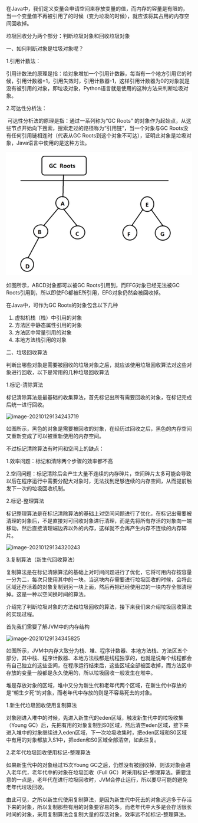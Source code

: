 在Java中，我们定义变量会申请空间来存放变量的值，而内存的容量是有限的，当一个变量值不再被引用了的时候（变为垃圾的时候），就应该将其占用的内存空间回收掉。



垃圾回收分为两个部分：判断垃圾对象和回收垃圾对象



一、如何判断对象是垃圾对象呢？

  1.引用计数法：

​    引用计数法的原理是指：给对象增加一个引用计数器，每当有一个地方引用它的时候，引用计数器+1，引用失效时，引用计数器-1，这样引用计数器为0的对象就是没有被引用的对象，即垃圾对象，Python语言就是使用的这种方法来判断垃圾对象。

  

  2.可达性分析法：

​    可达性分析法的原理是指：通过一系列称为“GC Roots” 的对象作为起始点，从这些节点开始向下搜索，搜索走过的路径称为“引用链”，当一个对象与GC Roots没有任何引用链相连时（代表从GC Roots到这个对象不可达），证明此对象是垃圾对象，Java语言中使用的是这种方法。



![image-20210129134141459](images\image-20210129134141459.png)



如图所示，ABCD对象都可以被GC Roots引用到，而EFG对象已经无法被GC Roots引用到，所以即使FG都被E所引用，EFG对象仍然会被回收掉。



在Java中，可作为GC Roots的对象包含以下几种

1. 虚拟机栈（栈）中引用的对象
2. 方法区中静态属性引用的对象
3. 方法区中常量引用的对象
4. 本地方法栈引用的对象





二、垃圾回收算法

判断出哪些对象是需要被回收的垃圾对象之后，就应该使用垃圾回收算法对这些对象进行回收，以下是常用的几种垃圾回收算法

  

1.标记-清除算法

  标记清除算法是最基础的收集算法，首先标记出所有需要回收的对象，在标记完成后统一进行回收。

![image-20210129134243719](C:\Users\Administrator\AppData\Roaming\Typora\typora-user-images\image-20210129134243719.png)

如图所示，黑色的对象是需要被回收的对象，在经历过回收之后，黑色的内存空间又重新变成了可以被重新使用的内存空间。

不过标记清除算法有时间和空间上的缺点：

  1.效率问题：标记和清除两个步骤的效率都不高

  2.空间问题：标记清除后会产生大量不连续的内存碎片，空间碎片太多可能会导致以后在程序运行中需要分配大对象时，无法找到足够连续的内存空间，从而提前触发下一次的垃圾回收机制。



 2.标记-整理算法

  标记整理算法是在标记清除算法的基础上对空间问题进行了优化，在标记出需要被清理的对象后，不是直接对可回收对象进行清理，而是先将所有存活的对象向一端移动，然后直接清理端边界以外的内存，这样就不会再产生内存不连续的内存碎片。

![image-20210129134320243](C:\Users\Administrator\AppData\Roaming\Typora\typora-user-images\image-20210129134320243.png)

3.复制算法（新生代回收算法）

  复制算法是在标记清除算法的基础上对时间问题进行了优化，它将可用内存按容量一分为二，每次只使用其中的一块。当这块内存需要进行垃圾回收的时候，会将此区域还存活着的对象复制到另一块上面，然后再把已经使用过的一块内存全部清理掉。这是一种以空间换时间的算法。



介绍完了判断垃圾对象的方法和垃圾回收的算法，接下来我们来介绍垃圾回收算法的实现过程。

首先我们需要了解JVM中的内存结构

![image-20210129134345825](C:\Users\Administrator\AppData\Roaming\Typora\typora-user-images\image-20210129134345825.png)

如图所示，JVM中内存大致分为栈、堆、程序计数器、本地方法栈、方法区五个部分，其中栈、程序计数器、本地方法栈都是线程独享的，也就是说每个线程都会有自己独立的这些空间，在程序运行结束后，这些区域全部被回收掉，而方法区中存放的变量一般都是永久使用的，所以垃圾回收一般发生在堆中。



堆是存放对象的区域，堆中又分为新生代和老年代两个区域，在新生代中存放的是“朝生夕死“的对象，而老年代中存放的则是不容易死去的对象。



1.新生代垃圾回收使用复制算法

  对象刚进入堆中的时候，先进入新生代的eden区域，触发新生代中的垃圾收集（Young GC）后，先把有用的对象复制到S0区域，然后清空eden区域，接下来进入堆中的对象继续进入eden区域，下一次垃圾收集时，把eden区域和S0区域中有用的对象都放入S1中，把eden和S0区域全部清空，如此往复。



2.老年代垃圾回收使用标记-整理算法

  如果新生代中的对象经过15次Young GC之后，仍然没有被回收掉，则该对象会进入老年代，老年代中的对象在垃圾回收（Full GC）时采用标记-整理算法。需要注意的一点是，老年代在进行垃圾回收时，JVM会停止运行，所以要尽可能的避免老年代垃圾回收。



由此可见，之所以新生代使用复制算法，是因为新生代中死去的对象远远多于存活下来的对象，所以复制那些有用的对象要容易的多。而老年代中大多是会存活很长时间的对象，采用复制算法会复制大量的存活对象，效率远不如标记-整理算法。

